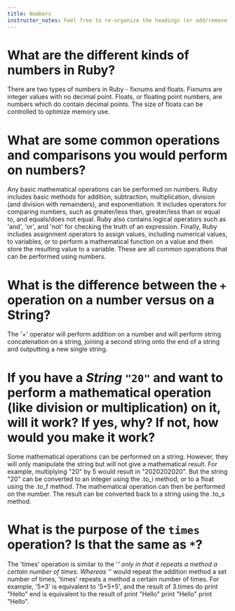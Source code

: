 ```yaml
---
title: Numbers
instructor_notes: Feel free to re-organize the headings (or add/remove headings) below. We included the headings for your benefit, but it's 100% fine if you want to write your responses in some different structure.
---
```


# What are the different kinds of numbers in Ruby?

There are two types of numbers in Ruby - fixnums and floats. Fixnums are integer values with no decimal point. Floats, or floating point numbers, are numbers which do contain decimal points. The size of floats can be controlled to optimize memory use.

# What are some common operations and comparisons you would perform on numbers?

Any basic mathematical operations can be performed on numbers. Ruby includes basic methods for addition, subtraction, multiplication, division (and division with remainders), and exponentiation. It includes operators for comparing numbers, such as greater/less than, greater/less than or equal to, and equals/does not equal. Ruby also contains logical operators such as 'and', 'or', and 'not' for checking the truth of an expression. Finally, Ruby includes assignment operators to assign values, including numerical values, to variables, or to perform a mathematical function on a value and then store the resulting value to a variable. These are all common operations that can be performed using numbers.

# What is the difference between the `+` operation on a number versus on a String?

The '+' operator will perform addition on a number and will perform string concatenation on a string, joining a second string onto the end of a string and outputting a new single string.

# If you have a _String_ `"20"` and want to perform a mathematical operation (like division or multiplication) on it, will it work? If yes, why? If not, how would you make it work?

Some mathematical operations can be performed on a string. However, they will only manipulate the string but will not give a mathematical result. For example, multiplying "20" by 5 would result in "2020202020". But the string "20" can be converted to an integer using the .to_i method, or to a float using the .to_f method. The mathematical operation can then be performed on the number. The result can be converted back to a string using the .to_s method.

# What is the purpose of the `times` operation? Is that the same as `*`?

The 'times' operation is similar to the '*' only in that it repeats a method a certain number of times. Whereas '*' would repeat the addition method a set number of times, 'times' repeats a method a certain number of times. For example, '5*3' is equivalent to '5+5+5', and the result of 3.times do print "Hello" end is equivalent to the result of print "Hello" print "Hello" print "Hello".